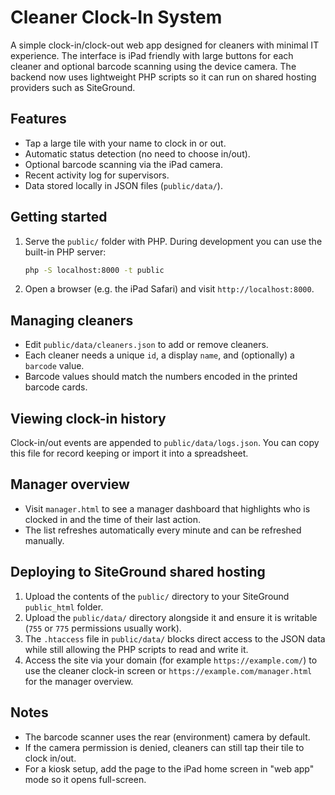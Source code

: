 # Cleaner Clock-In System

A simple clock-in/clock-out web app designed for cleaners with minimal IT experience. The interface is iPad friendly with large buttons for each cleaner and optional barcode scanning using the device camera. The backend now uses lightweight PHP scripts so it can run on shared hosting providers such as SiteGround.

## Features

- Tap a large tile with your name to clock in or out.
- Automatic status detection (no need to choose in/out).
- Optional barcode scanning via the iPad camera.
- Recent activity log for supervisors.
- Data stored locally in JSON files (`public/data/`).

## Getting started

1. Serve the `public/` folder with PHP. During development you can use the built-in PHP server:

   ```bash
   php -S localhost:8000 -t public
   ```

2. Open a browser (e.g. the iPad Safari) and visit `http://localhost:8000`.

## Managing cleaners

- Edit `public/data/cleaners.json` to add or remove cleaners.
- Each cleaner needs a unique `id`, a display `name`, and (optionally) a `barcode` value.
- Barcode values should match the numbers encoded in the printed barcode cards.

## Viewing clock-in history

Clock-in/out events are appended to `public/data/logs.json`. You can copy this file for record keeping or import it into a spreadsheet.

## Manager overview

- Visit `manager.html` to see a manager dashboard that highlights who is clocked in and the time of their last action.
- The list refreshes automatically every minute and can be refreshed manually.

## Deploying to SiteGround shared hosting

1. Upload the contents of the `public/` directory to your SiteGround `public_html` folder.
2. Upload the `public/data/` directory alongside it and ensure it is writable (`755` or `775` permissions usually work).
3. The `.htaccess` file in `public/data/` blocks direct access to the JSON data while still allowing the PHP scripts to read and write it.
4. Access the site via your domain (for example `https://example.com/`) to use the cleaner clock-in screen or `https://example.com/manager.html` for the manager overview.

## Notes

- The barcode scanner uses the rear (environment) camera by default.
- If the camera permission is denied, cleaners can still tap their tile to clock in/out.
- For a kiosk setup, add the page to the iPad home screen in "web app" mode so it opens full-screen.
